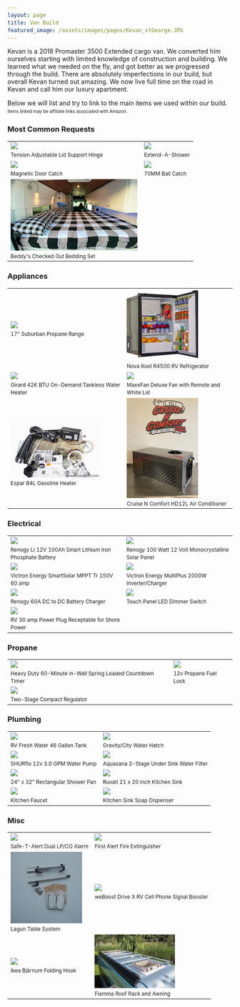 ```yaml
---
layout: page
title: Van Build
featured_image: /assets/images/pages/Kevan_stGeorge.JPG
---
```


Kevan is a 2018 Promaster 3500 Extended cargo van. We converted him ourselves starting with limited knowledge of construction and building. We learned what we needed on the fly, and got better as we progressed through the build. There are absolutely imperfections in our build, but overall Kevan turned out amazing. We now live full time on the road in Kevan and call him our luxury apartment.

Below we will list and try to link to the main items we used within our build. 
<br><small><small>Items linked may be affiliate links associated with Amazon.</small></small>

### Most Common Requests

<table>
  <tr>
    <td>
      <a href="https://www.amazon.com/gp/product/B01N9IX87T?ie=UTF8&psc=1&linkCode=li2&tag=travelswit007-20&linkId=cdc35bcacb7c3a79e4b689b7e164b83e&language=en_US&ref_=as_li_ss_il" target="_blank"><img border="0" src="//ws-na.amazon-adsystem.com/widgets/q?_encoding=UTF8&ASIN=B01N9IX87T&Format=_SL160_&ID=AsinImage&MarketPlace=US&ServiceVersion=20070822&WS=1&tag=travelswit007-20&language=en_US" ></a><img src="https://ir-na.amazon-adsystem.com/e/ir?t=travelswit007-20&language=en_US&l=li2&o=1&a=B01N9IX87T" width="1" height="1" border="0" alt="" style="border:none !important; margin:0px !important;" /> <br><small>Tension Adjustable Lid Support Hinge</small>
    </td>
    <td>
      <a href="https://www.amazon.com/gp/product/B0031XXW4O?&linkCode=li2&tag=travelswit007-20&linkId=c272548ab482b7cd7bc95e5ae80f3dbc&language=en_US&ref_=as_li_ss_il" target="_blank"><img border="0" src="//ws-na.amazon-adsystem.com/widgets/q?_encoding=UTF8&ASIN=B0031XXW4O&Format=_SL160_&ID=AsinImage&MarketPlace=US&ServiceVersion=20070822&WS=1&tag=travelswit007-20&language=en_US" ></a><img src="https://ir-na.amazon-adsystem.com/e/ir?t=travelswit007-20&language=en_US&l=li2&o=1&a=B0031XXW4O" width="1" height="1" border="0" alt="" style="border:none !important; margin:0px !important;" /> <br><small>Extend-A-Shower</small>
    </td>
  </tr>
  <tr>
    <td>
      <a href="https://www.amazon.com/gp/product/B07J4PYV7N?&linkCode=li2&tag=travelswit007-20&linkId=40ebef64dfa53dea7db971c36e9821df&language=en_US&ref_=as_li_ss_il" target="_blank"><img border="0" src="//ws-na.amazon-adsystem.com/widgets/q?_encoding=UTF8&ASIN=B07J4PYV7N&Format=_SL160_&ID=AsinImage&MarketPlace=US&ServiceVersion=20070822&WS=1&tag=travelswit007-20&language=en_US" ></a><img src="https://ir-na.amazon-adsystem.com/e/ir?t=travelswit007-20&language=en_US&l=li2&o=1&a=B07J4PYV7N" width="1" height="1" border="0" alt="" style="border:none !important; margin:0px !important;" /> <br><small>Magnetic Door Catch</small>
    </td>
    <td>
      <a href="https://www.amazon.com/gp/product/B07PVN1JMQ?&linkCode=li2&tag=travelswit007-20&linkId=ad4f0a8d33931ecf7af703c99637e073&language=en_US&ref_=as_li_ss_il" target="_blank"><img border="0" src="//ws-na.amazon-adsystem.com/widgets/q?_encoding=UTF8&ASIN=B07PVN1JMQ&Format=_SL160_&ID=AsinImage&MarketPlace=US&ServiceVersion=20070822&WS=1&tag=travelswit007-20&language=en_US" ></a><img src="https://ir-na.amazon-adsystem.com/e/ir?t=travelswit007-20&language=en_US&l=li2&o=1&a=B07PVN1JMQ" width="1" height="1" border="0" alt="" style="border:none !important; margin:0px !important;" /> <br><small>70MM Ball Catch</small>
    </td>
  </tr>
  <tr>
    <td>
      <a href="https://beddys.com/collections/beddys/products/checked-out?variant=38785479751" target="_blank"><img border="0" src="/assets/images/pages/VanBuild/bedding.jpg" ></a><img src="/assets/images/pages/VanBuild/bedding.jpg" width="1" height="1" border="0" alt="" style="border:none !important; margin:0px !important;" /> <br><small>Beddy's Checked Out Bedding Set</small>
    </td>

  </tr>
</table>


### Appliances

<table>
  <tr>
    <td>
    	<a href="https://www.amazon.com/dp/B00PXJRYR0?coliid=I1RE2WYAX26PCB&colid=25HEF36T49B08&th=1&linkCode=li2&tag=travelswit007-20&linkId=da9e801164590bc8e44b3d9eaa0aa757&language=en_US&ref_=as_li_ss_il" target="_blank"><img border="0" src="//ws-na.amazon-adsystem.com/widgets/q?_encoding=UTF8&ASIN=B00PXJRYR0&Format=_SL160_&ID=AsinImage&MarketPlace=US&ServiceVersion=20070822&WS=1&tag=travelswit007-20&language=en_US" ></a><img src="https://ir-na.amazon-adsystem.com/e/ir?t=travelswit007-20&language=en_US&l=li2&o=1&a=B00PXJRYR0" width="1" height="1" border="0" alt="" style="border:none !important; margin:0px !important;" /> <br><small>17" Suburban Propane Range</small>
    </td>
    <td>
    	<a href="https://www.campervan-hq.com/products/novakool-4-3-cu-ft-dc-refrigerator-r4500?variant=36757940109461" target="_blank"><img border="0" src="/assets/images/pages/VanBuild/fridge.jpg" ></a><img src="//assets/images/pages/VanBuild/fridge.jpg" width="1" height="1" border="0" alt="" style="border:none !important; margin:0px !important;" /> <br><small>Nova Kool R4500 RV Refrigerator</small>
    </td>
  </tr>
  <tr>
    <td>
    	<a href="https://www.amazon.com/Girard-2GWHAM-Demand-Tankless-Heater/dp/B019BWN8E2?dchild=1&keywords=Girard+42K+BTU+Micro-Processor+Controlled+On-Demand+Tankless+Water+Heater&qid=1614985630&sr=8-5&linkCode=li2&tag=travelswit007-20&linkId=86bcbfb62b4caaebd6ebb1c40f2728bc&language=en_US&ref_=as_li_ss_il" target="_blank"><img border="0" src="//ws-na.amazon-adsystem.com/widgets/q?_encoding=UTF8&ASIN=B019BWN8E2&Format=_SL160_&ID=AsinImage&MarketPlace=US&ServiceVersion=20070822&WS=1&tag=travelswit007-20&language=en_US" ></a><img src="https://ir-na.amazon-adsystem.com/e/ir?t=travelswit007-20&language=en_US&l=li2&o=1&a=B019BWN8E2" width="1" height="1" border="0" alt="" style="border:none !important; margin:0px !important;" /> <br><small>Girard 42K BTU On-Demand Tankless Water Heater</small>
    </td>
    <td>
    	<a href="https://www.amazon.com/dp/B003ZOF09Y?coliid=I2GIX58VERQPC3&colid=25HEF36T49B08&psc=1&linkCode=li2&tag=travelswit007-20&linkId=27b7a557d368913db4563e38f2133c4b&language=en_US&ref_=as_li_ss_il" target="_blank"><img border="0" src="//ws-na.amazon-adsystem.com/widgets/q?_encoding=UTF8&ASIN=B003ZOF09Y&Format=_SL160_&ID=AsinImage&MarketPlace=US&ServiceVersion=20070822&WS=1&tag=travelswit007-20&language=en_US" ></a><img src="https://ir-na.amazon-adsystem.com/e/ir?t=travelswit007-20&language=en_US&l=li2&o=1&a=B003ZOF09Y" width="1" height="1" border="0" alt="" style="border:none !important; margin:0px !important;" /> <br><small>MaxxFan Deluxe Fan with Remote and White Lid</small>
    </td>
  </tr>
  <tr>
    <td>
      <a href="https://www.heatso.com/espar-b4l-gasoline-heater-kit-12v-4kw/" target="_blank"><img border="0" src="/assets/images/pages/VanBuild/espar_heater.jpg" ></a><img src="//assets/images/pages/VanBuild/espar_heater.jpg" width="1" height="1" border="0" alt="" style="border:none !important; margin:0px !important;" /> <br><small>Espar B4L Gasoline Heater</small>
    </td>
    <td>
      <a href="https://stores.12voltairconditioning.com/hd-12l-12-volt-dc-mini-split-system-air-conditioner/" target="_blank"><img border="0" src="/assets/images/pages/VanBuild/cruisencomfort.jpg" ></a><img src="//assets/images/pages/VanBuild/cruisencomfort.jpg" width="1" height="1" border="0" alt="" style="border:none !important; margin:0px !important;" /> <br><small>Cruise N Comfort HD12L Air Conditioner</small>
    </td>
  </tr>
</table>



### Electrical

<table>
  <tr>
    <td>
      <a href="https://www.amazon.com/Renogy-100Ah-Lithium-Phosphate-Battery/dp/B07YXL2TC7?dchild=1&keywords=renogy+100ah+smart+lithium&qid=1618706925&sr=8-1&linkCode=li2&tag=travelswit007-20&linkId=50c11cfc36ed714f910910966968e81d&language=en_US&ref_=as_li_ss_il" target="_blank"><img border="0" src="//ws-na.amazon-adsystem.com/widgets/q?_encoding=UTF8&ASIN=B07YXL2TC7&Format=_SL160_&ID=AsinImage&MarketPlace=US&ServiceVersion=20070822&WS=1&tag=travelswit007-20&language=en_US" ></a><img src="https://ir-na.amazon-adsystem.com/e/ir?t=travelswit007-20&language=en_US&l=li2&o=1&a=B07YXL2TC7" width="1" height="1" border="0" alt="" style="border:none !important; margin:0px !important;" /> <br><small>Renogy Li 12V 100Ah Smart Lithium Iron Phosphate Battery</small>
    </td>
    <td>
      <a href="https://www.amazon.com/Renogy-Monocrystalline-Solar-Compact-Design/dp/B07GF5JY35?dchild=1&keywords=renogy+100w+compact+solar+panel&qid=1618707002&sr=8-3&linkCode=li2&tag=travelswit007-20&linkId=06113d5d66ad14110140f41741f93c00&language=en_US&ref_=as_li_ss_il" target="_blank"><img border="0" src="//ws-na.amazon-adsystem.com/widgets/q?_encoding=UTF8&ASIN=B07GF5JY35&Format=_SL160_&ID=AsinImage&MarketPlace=US&ServiceVersion=20070822&WS=1&tag=travelswit007-20&language=en_US" ></a><img src="https://ir-na.amazon-adsystem.com/e/ir?t=travelswit007-20&language=en_US&l=li2&o=1&a=B07GF5JY35" width="1" height="1" border="0" alt="" style="border:none !important; margin:0px !important;" /> <br><small>Renogy 100 Watt 12 Volt Monocrystalline Solar Panel</small>
    </td>
  </tr>
  <tr>
    <td>
      <a href="https://www.amazon.com/Victron-SmartSolar-Charge-Controller-150V/dp/B07B4KF7LY?dchild=1&keywords=victron+charge+controller+mppt+150%2F60&qid=1618707117&sr=8-3&linkCode=li2&tag=travelswit007-20&linkId=13bea40b63640c5edf3d0439b70671b7&language=en_US&ref_=as_li_ss_il" target="_blank"><img border="0" src="//ws-na.amazon-adsystem.com/widgets/q?_encoding=UTF8&ASIN=B07B4KF7LY&Format=_SL160_&ID=AsinImage&MarketPlace=US&ServiceVersion=20070822&WS=1&tag=travelswit007-20&language=en_US" ></a><img src="https://ir-na.amazon-adsystem.com/e/ir?t=travelswit007-20&language=en_US&l=li2&o=1&a=B07B4KF7LY" width="1" height="1" border="0" alt="" style="border:none !important; margin:0px !important;" /> <br><small>Victron Energy SmartSolar MPPT Tr 150V 60 amp</small>
    </td>
    <td>
      <a href="https://www.amazon.com/Victron-12-2000-80-50-120V/dp/B0053XY8NY?dchild=1&keywords=victron+2000w+inverter+charger&qid=1618707177&sr=8-1-spons&psc=1&smid=AERMGYAT5R869&spLa=ZW5jcnlwdGVkUXVhbGlmaWVyPUExS0xINDdCOTdZUUUxJmVuY3J5cHRlZElkPUEwMzQ1MTY3MkJRTk5GNFpRR09EWiZlbmNyeXB0ZWRBZElkPUEwNDY4MDk2MVNQTTFaNURMUzlXQiZ3aWRnZXROYW1lPXNwX2F0ZiZhY3Rpb249Y2xpY2tSZWRpcmVjdCZkb05vdExvZ0NsaWNrPXRydWU%3D&linkCode=li2&tag=travelswit007-20&linkId=e923223bf4eee5cfc09fa47be51f7b99&language=en_US&ref_=as_li_ss_il" target="_blank"><img border="0" src="//ws-na.amazon-adsystem.com/widgets/q?_encoding=UTF8&ASIN=B0053XY8NY&Format=_SL160_&ID=AsinImage&MarketPlace=US&ServiceVersion=20070822&WS=1&tag=travelswit007-20&language=en_US" ></a><img src="https://ir-na.amazon-adsystem.com/e/ir?t=travelswit007-20&language=en_US&l=li2&o=1&a=B0053XY8NY" width="1" height="1" border="0" alt="" style="border:none !important; margin:0px !important;" /> <br><small>Victron Energy MultiPlus 2000W Inverter/Charger</small>
    </td>
  </tr>
  <tr>
    <td>
      <a href="https://www.amazon.com/Renogy-60A-Battery-Multi-Stage-Charging/dp/B07Z4GSYC2?crid=3M4YK36QHO7AY&dchild=1&keywords=renogy+60+amp+dc+to+dc+charger&qid=1618707259&sprefix=renogy+60%2Caps%2C289&sr=8-3&linkCode=li2&tag=travelswit007-20&linkId=e23f1c9c1208dc5b2700fa5fda019ba3&language=en_US&ref_=as_li_ss_il" target="_blank"><img border="0" src="//ws-na.amazon-adsystem.com/widgets/q?_encoding=UTF8&ASIN=B07Z4GSYC2&Format=_SL160_&ID=AsinImage&MarketPlace=US&ServiceVersion=20070822&WS=1&tag=travelswit007-20&language=en_US" ></a><img src="https://ir-na.amazon-adsystem.com/e/ir?t=travelswit007-20&language=en_US&l=li2&o=1&a=B07Z4GSYC2" width="1" height="1" border="0" alt="" style="border:none !important; margin:0px !important;" /> <br><small>Renogy 60A DC to DC Battery Charger</small>
    </td>
    <td>
      <a href="https://www.amazon.com/gp/product/B00S803KJM?ie=UTF8&psc=1&linkCode=li2&tag=travelswit007-20&linkId=c0717f9fa69b76328ff13e62049ffc61&language=en_US&ref_=as_li_ss_il" target="_blank"><img border="0" src="//ws-na.amazon-adsystem.com/widgets/q?_encoding=UTF8&ASIN=B00S803KJM&Format=_SL160_&ID=AsinImage&MarketPlace=US&ServiceVersion=20070822&WS=1&tag=travelswit007-20&language=en_US" ></a><img src="https://ir-na.amazon-adsystem.com/e/ir?t=travelswit007-20&language=en_US&l=li2&o=1&a=B00S803KJM" width="1" height="1" border="0" alt="" style="border:none !important; margin:0px !important;" /> <br><small>Touch Panel LED Dimmer Switch</small>
    </td>
  </tr>
  <tr>
    <td>
      <a href="https://www.amazon.com/gp/product/B01N0GHPUJ?&linkCode=li2&tag=travelswit007-20&linkId=59d772a23b6b40919a71d8939ea5a6c1&language=en_US&ref_=as_li_ss_il" target="_blank"><img border="0" src="//ws-na.amazon-adsystem.com/widgets/q?_encoding=UTF8&ASIN=B01N0GHPUJ&Format=_SL160_&ID=AsinImage&MarketPlace=US&ServiceVersion=20070822&WS=1&tag=travelswit007-20&language=en_US" ></a><img src="https://ir-na.amazon-adsystem.com/e/ir?t=travelswit007-20&language=en_US&l=li2&o=1&a=B01N0GHPUJ" width="1" height="1" border="0" alt="" style="border:none !important; margin:0px !important;" /> <br><small>RV 30 amp Power Plug Receptable for Shore Power</small>
    </td>
  </tr>
</table>

### Propane

<table>
  <tr>
    <td>
      <a href="https://www.amazon.com/gp/product/B01LVTGKBR?&linkCode=li2&tag=travelswit007-20&linkId=0c4a14c614bcb484f7e6088de8df7b4e&language=en_US&ref_=as_li_ss_il" target="_blank"><img border="0" src="//ws-na.amazon-adsystem.com/widgets/q?_encoding=UTF8&ASIN=B01LVTGKBR&Format=_SL160_&ID=AsinImage&MarketPlace=US&ServiceVersion=20070822&WS=1&tag=travelswit007-20&language=en_US" ></a><img src="https://ir-na.amazon-adsystem.com/e/ir?t=travelswit007-20&language=en_US&l=li2&o=1&a=B01LVTGKBR" width="1" height="1" border="0" alt="" style="border:none !important; margin:0px !important;" /> <br><small>Heavy Duty 60-Minute in-Wall Spring Loaded Countdown Timer</small>
    </td>
    <td>
      <a href="https://www.amazon.com/Advanced-Fuel-Components-Propane-AFC-151R/dp/B0843MVGL4?&linkCode=li2&tag=travelswit007-20&linkId=41044a777a7405bcc1952f33c6a1fb04&language=en_US&ref_=as_li_ss_il" target="_blank"><img border="0" src="//ws-na.amazon-adsystem.com/widgets/q?_encoding=UTF8&ASIN=B0843MVGL4&Format=_SL160_&ID=AsinImage&MarketPlace=US&ServiceVersion=20070822&WS=1&tag=travelswit007-20&language=en_US" ></a><img src="https://ir-na.amazon-adsystem.com/e/ir?t=travelswit007-20&language=en_US&l=li2&o=1&a=B0843MVGL4" width="1" height="1" border="0" alt="" style="border:none !important; margin:0px !important;" /> <br><small>12v Propane Fuel Lock</small>
    </td>
  </tr>
  <tr>
    <td>
      <a href="https://www.amazon.com/gp/product/B00KTS0QDY?&linkCode=li2&tag=travelswit007-20&linkId=0920bb8958cc52803ff19e6771e4360a&language=en_US&ref_=as_li_ss_il" target="_blank"><img border="0" src="//ws-na.amazon-adsystem.com/widgets/q?_encoding=UTF8&ASIN=B00KTS0QDY&Format=_SL160_&ID=AsinImage&MarketPlace=US&ServiceVersion=20070822&WS=1&tag=travelswit007-20&language=en_US" ></a><img src="https://ir-na.amazon-adsystem.com/e/ir?t=travelswit007-20&language=en_US&l=li2&o=1&a=B00KTS0QDY" width="1" height="1" border="0" alt="" style="border:none !important; margin:0px !important;" /> <br><small>Two-Stage Compact Regulator</small>
    </td>
  </tr>
</table>

### Plumbing

<table>
  <tr>
    <td>
      <a href="https://www.amazon.com/gp/product/B007MSLP7A?&linkCode=li2&tag=travelswit007-20&linkId=390347bf5d672f77d9ec0947511e6bf2&language=en_US&ref_=as_li_ss_il" target="_blank"><img border="0" src="//ws-na.amazon-adsystem.com/widgets/q?_encoding=UTF8&ASIN=B007MSLP7A&Format=_SL160_&ID=AsinImage&MarketPlace=US&ServiceVersion=20070822&WS=1&tag=travelswit007-20&language=en_US" ></a><img src="https://ir-na.amazon-adsystem.com/e/ir?t=travelswit007-20&language=en_US&l=li2&o=1&a=B007MSLP7A" width="1" height="1" border="0" alt="" style="border:none !important; margin:0px !important;" /> <br><small>RV Fresh Water 46 Gallon Tank</small>
    </td>
    <td>
      <a href="https://www.amazon.com/Valterra-White-Gravity-Water-Trailer/dp/B0735PZW4H?dchild=1&keywords=rv+water+fill&qid=1618708573&sbo=RZvfv%2F%2FHxDF%2BO5021pAnSA%3D%3D&sr=8-3&linkCode=li2&tag=travelswit007-20&linkId=f99e656e5fbde9b30b1938c806125cf5&language=en_US&ref_=as_li_ss_il" target="_blank"><img border="0" src="//ws-na.amazon-adsystem.com/widgets/q?_encoding=UTF8&ASIN=B0735PZW4H&Format=_SL160_&ID=AsinImage&MarketPlace=US&ServiceVersion=20070822&WS=1&tag=travelswit007-20&language=en_US" ></a><img src="https://ir-na.amazon-adsystem.com/e/ir?t=travelswit007-20&language=en_US&l=li2&o=1&a=B0735PZW4H" width="1" height="1" border="0" alt="" style="border:none !important; margin:0px !important;" /> <br><small>Gravity/City Water Hatch</small>
    </td>
  </tr>
  <tr>
    <td>
      <a href="https://www.amazon.com/SHURflo-Revolution-Water-Pump-4008-101-A65/dp/B010TKMK4O?crid=3TXYGVHAYDQF9&dchild=1&keywords=shurflo+4008-101-a65+new+3.0+gpm+rv+water+pump+revolution%2C+12v&qid=1618708672&sprefix=shurflo+water+pump+3.0%2Caps%2C309&sr=8-1&linkCode=li2&tag=travelswit007-20&linkId=9c2aa3bc0de0af5aec2df19ba2a7bfee&language=en_US&ref_=as_li_ss_il" target="_blank"><img border="0" src="//ws-na.amazon-adsystem.com/widgets/q?_encoding=UTF8&ASIN=B010TKMK4O&Format=_SL160_&ID=AsinImage&MarketPlace=US&ServiceVersion=20070822&WS=1&tag=travelswit007-20&language=en_US" ></a><img src="https://ir-na.amazon-adsystem.com/e/ir?t=travelswit007-20&language=en_US&l=li2&o=1&a=B010TKMK4O" width="1" height="1" border="0" alt="" style="border:none !important; margin:0px !important;" /> <br><small>SHURflo 12v 3.0 GPM Water Pump</small>
    </td>
    <td>
     <a href="https://www.amazon.com/gp/product/B06XGZMTRH?&linkCode=li2&tag=travelswit007-20&linkId=48e98a10ff41239e2456736b8479c9ab&language=en_US&ref_=as_li_ss_il" target="_blank"><img border="0" src="//ws-na.amazon-adsystem.com/widgets/q?_encoding=UTF8&ASIN=B06XGZMTRH&Format=_SL160_&ID=AsinImage&MarketPlace=US&ServiceVersion=20070822&WS=1&tag=travelswit007-20&language=en_US" ></a><img src="https://ir-na.amazon-adsystem.com/e/ir?t=travelswit007-20&language=en_US&l=li2&o=1&a=B06XGZMTRH" width="1" height="1" border="0" alt="" style="border:none !important; margin:0px !important;" /> <br><small>Aquasana  3-Stage Under Sink Water Filter</small>
    </td>
  </tr>
  <tr>
    <td>
      <a href="https://www.amazon.com/Lippert-Components-210369-Rectangular-Handed/dp/B00OM0YIR0?crid=39KHFN1R2ZAO2&dchild=1&keywords=shower+pan+24x32&qid=1618708887&sprefix=shower+pan+24%2Caps%2C283&sr=8-2&linkCode=li2&tag=travelswit007-20&linkId=98c231c5e9968bf8fb83a50705dfe9b8&language=en_US&ref_=as_li_ss_il" target="_blank"><img border="0" src="//ws-na.amazon-adsystem.com/widgets/q?_encoding=UTF8&ASIN=B00OM0YIR0&Format=_SL160_&ID=AsinImage&MarketPlace=US&ServiceVersion=20070822&WS=1&tag=travelswit007-20&language=en_US" ></a><img src="https://ir-na.amazon-adsystem.com/e/ir?t=travelswit007-20&language=en_US&l=li2&o=1&a=B00OM0YIR0" width="1" height="1" border="0" alt="" style="border:none !important; margin:0px !important;" /> <br><small>24" x 32" Rectangular Shower Pan</small>
    </td>
    <td>
      <a href="https://www.amazon.com/gp/product/B07R8WP9PL?&linkCode=li2&tag=travelswit007-20&linkId=61ca7afc31b544848b940afde510df49&language=en_US&ref_=as_li_ss_il" target="_blank"><img border="0" src="//ws-na.amazon-adsystem.com/widgets/q?_encoding=UTF8&ASIN=B07R8WP9PL&Format=_SL160_&ID=AsinImage&MarketPlace=US&ServiceVersion=20070822&WS=1&tag=travelswit007-20&language=en_US" ></a><img src="https://ir-na.amazon-adsystem.com/e/ir?t=travelswit007-20&language=en_US&l=li2&o=1&a=B07R8WP9PL" width="1" height="1" border="0" alt="" style="border:none !important; margin:0px !important;" /> <br><small>Ruvati 21 x 20 inch Kitchen Sink</small>
    </td>
  </tr>
    <tr>
    <td>
      <a href="https://www.amazon.com/gp/product/B07D8F5NCW?&linkCode=li2&tag=travelswit007-20&linkId=2b90f7bb2109c891dc27cfa932462b28&language=en_US&ref_=as_li_ss_il" target="_blank"><img border="0" src="//ws-na.amazon-adsystem.com/widgets/q?_encoding=UTF8&ASIN=B07D8F5NCW&Format=_SL160_&ID=AsinImage&MarketPlace=US&ServiceVersion=20070822&WS=1&tag=travelswit007-20&language=en_US" ></a><img src="https://ir-na.amazon-adsystem.com/e/ir?t=travelswit007-20&language=en_US&l=li2&o=1&a=B07D8F5NCW" width="1" height="1" border="0" alt="" style="border:none !important; margin:0px !important;" /> <br><small>Kitchen Faucet</small>
    </td>
    <td>
      <a href="https://www.amazon.com/gp/product/B081L1RC1V?&linkCode=li2&tag=travelswit007-20&linkId=e54143d8ae1ff68cf590173a6e322ad5&language=en_US&ref_=as_li_ss_il" target="_blank"><img border="0" src="//ws-na.amazon-adsystem.com/widgets/q?_encoding=UTF8&ASIN=B081L1RC1V&Format=_SL160_&ID=AsinImage&MarketPlace=US&ServiceVersion=20070822&WS=1&tag=travelswit007-20&language=en_US" ></a><img src="https://ir-na.amazon-adsystem.com/e/ir?t=travelswit007-20&language=en_US&l=li2&o=1&a=B081L1RC1V" width="1" height="1" border="0" alt="" style="border:none !important; margin:0px !important;" /> <br><small>Kitchen Sink Soap Dispenser</small>
    </td>
  </tr>
</table>


### Misc

<table>
  <tr>
    <td>
      <a href="https://www.amazon.com/gp/product/B009XTZ0XQ?&linkCode=li2&tag=travelswit007-20&linkId=4cea970c0cc7d30987180f5e6ee19043&language=en_US&ref_=as_li_ss_il" target="_blank"><img border="0" src="//ws-na.amazon-adsystem.com/widgets/q?_encoding=UTF8&ASIN=B009XTZ0XQ&Format=_SL160_&ID=AsinImage&MarketPlace=US&ServiceVersion=20070822&WS=1&tag=travelswit007-20&language=en_US" ></a><img src="https://ir-na.amazon-adsystem.com/e/ir?t=travelswit007-20&language=en_US&l=li2&o=1&a=B009XTZ0XQ" width="1" height="1" border="0" alt="" style="border:none !important; margin:0px !important;" /> <br><small>Safe-T-Alert Dual LP/CO Alarm</small>
    </td>
    <td>
      <a href="https://www.amazon.com/gp/product/B000Y4IKTU?&linkCode=li2&tag=travelswit007-20&linkId=3ecb6a0e6fad033bae2812932e5ddafe&language=en_US&ref_=as_li_ss_il" target="_blank"><img border="0" src="//ws-na.amazon-adsystem.com/widgets/q?_encoding=UTF8&ASIN=B000Y4IKTU&Format=_SL160_&ID=AsinImage&MarketPlace=US&ServiceVersion=20070822&WS=1&tag=travelswit007-20&language=en_US" ></a><img src="https://ir-na.amazon-adsystem.com/e/ir?t=travelswit007-20&language=en_US&l=li2&o=1&a=B000Y4IKTU" width="1" height="1" border="0" alt="" style="border:none !important; margin:0px !important;" /> <br><small>First Alert Fire Extinguisher</small>
    </td>
  </tr>
  <tr>
    <td>
      <a href="https://www.lagunusa.com/product/lagun-table-system-2-1" target="_blank"><img border="0" src="/assets/images/pages/VanBuild/lagun_table.jpeg" ></a><img src="//assets/images/pages/VanBuild/lagun_table.jpeg" width="1" height="1" border="0" alt="" style="border:none !important; margin:0px !important;" /> <br><small>Lagun Table System</small>
    </td>
    <td>
      <a href="https://www.amazon.com/weBoost-471410-Signal-Booster-Motorhome/dp/B07TYGJ9TV?dchild=1&keywords=weboost+rv&qid=1618709789&sr=8-5&linkCode=li2&tag=travelswit007-20&linkId=7e7510e1d265fcbf1d3b0a56150b8234&language=en_US&ref_=as_li_ss_il" target="_blank"><img border="0" src="//ws-na.amazon-adsystem.com/widgets/q?_encoding=UTF8&ASIN=B07TYGJ9TV&Format=_SL160_&ID=AsinImage&MarketPlace=US&ServiceVersion=20070822&WS=1&tag=travelswit007-20&language=en_US" ></a><img src="https://ir-na.amazon-adsystem.com/e/ir?t=travelswit007-20&language=en_US&l=li2&o=1&a=B07TYGJ9TV" width="1" height="1" border="0" alt="" style="border:none !important; margin:0px !important;" /> <br><small>weBoost Drive X RV Cell Phone Signal Booster</small>
    </td>
  </tr>
  <tr>
    <td>
      <a href="https://www.amazon.com/Ikea-Bj%C3%A4rnum-Folding-Hook-Aluminum/dp/B00AZ7BEDK?dchild=1&keywords=ikea+folding+hooks&qid=1618709905&sr=8-1&linkCode=li2&tag=travelswit007-20&linkId=503cfad271150e7ff1cac021b56eec4b&language=en_US&ref_=as_li_ss_il" target="_blank"><img border="0" src="//ws-na.amazon-adsystem.com/widgets/q?_encoding=UTF8&ASIN=B00AZ7BEDK&Format=_SL160_&ID=AsinImage&MarketPlace=US&ServiceVersion=20070822&WS=1&tag=travelswit007-20&language=en_US" ></a><img src="https://ir-na.amazon-adsystem.com/e/ir?t=travelswit007-20&language=en_US&l=li2&o=1&a=B00AZ7BEDK" width="1" height="1" border="0" alt="" style="border:none !important; margin:0px !important;" /> <br><small>Ikea Bjärnum Folding Hook</small>
    </td>
    <td>
      <a href="https://vanupgrades.com/collections/promaster-exterior-accessories/products/promaster-roof-rack-and-awning-package" target="_blank"><img border="0" src="/assets/images/pages/VanBuild/fiamma_roof_rack.jpeg" ></a><img src="//assets/images/pages/VanBuild/fiamma_roof_rack.jpeg" width="1" height="1" border="0" alt="" style="border:none !important; margin:0px !important;" /> <br><small>Fiamma Roof Rack and Awning</small>
    </td>
  </tr>
</table>





